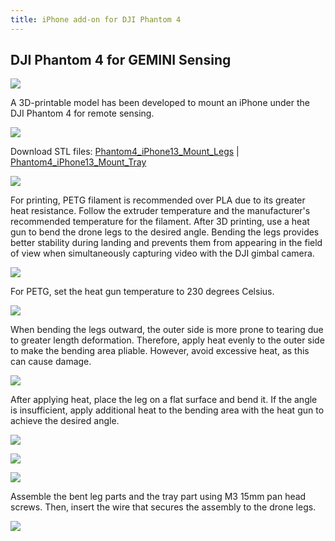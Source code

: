 ```yaml
---
title: iPhone add-on for DJI Phantom 4
---
```

## DJI Phantom 4 for GEMINI Sensing
![](attachment/c51e70bd8065439aef3a5aaa583661bb.png)

A 3D-printable model has been developed to mount an iPhone under the DJI Phantom 4 for remote sensing. 

![](attachment/05f9ddeb63fcd63dcd3c6ade31fa4834.png)

Download STL files:
[Phantom4_iPhone13_Mount_Legs](attachment/cfc5fd3f4c89817fc44ae56492b5d004.stl) | 
[Phantom4_iPhone13_Mount_Tray](attachment/6c18d7abb4f7f3c908699ddf4bd7adf9.stl)

![](attachment/c000e1dd3fa16f701b7f29976acdb92d.jpg)

For printing, PETG filament is recommended over PLA due to its greater heat resistance. Follow the extruder temperature and the manufacturer's recommended temperature for the filament.
After 3D printing, use a heat gun to bend the drone legs to the desired angle. Bending the legs provides better stability during landing and prevents them from appearing in the field of view when simultaneously capturing video with the DJI gimbal camera.

![](attachment/3ac34072beefbd6c582c6995c6fb11e2.jpg)

For PETG, set the heat gun temperature to 230 degrees Celsius.

![](attachment/6726bc852676a6025d3eb8ea13062406.jpg)

When bending the legs outward, the outer side is more prone to tearing due to greater length deformation. Therefore, apply heat evenly to the outer side to make the bending area pliable. However, avoid excessive heat, as this can cause damage.

![](attachment/7ef9e007eb5e71eb3ed077ae7230a328.jpg)

After applying heat, place the leg on a flat surface and bend it. If the angle is insufficient, apply additional heat to the bending area with the heat gun to achieve the desired angle.

![](attachment/9429b490eebe5e8033653b79ad341374.jpg)

![](attachment/b4ba5927fb75bac8bb9f693c48a8652d.jpg)

![](attachment/cbd384d3f3ad505bec4f258694bc5daf.jpg)

Assemble the bent leg parts and the tray part using M3 15mm pan head screws. Then, insert the wire that secures the assembly to the drone legs.

![](attachment/45aa4ae2874a58a41d3252304208409e.jpg)